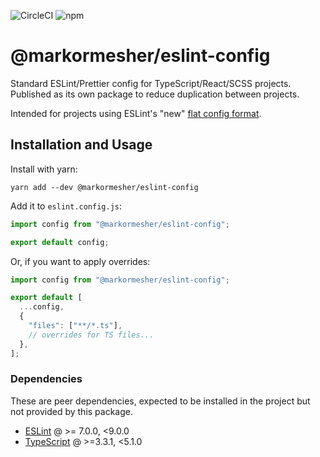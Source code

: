![CircleCI](https://img.shields.io/circleci/build/github/markormesher/eslint-config)
![npm](https://img.shields.io/npm/v/@markormesher/eslint-config)

# @markormesher/eslint-config

Standard ESLint/Prettier config for TypeScript/React/SCSS projects. Published as its own package to reduce duplication between projects.

Intended for projects using ESLint's "new" [flat config format](https://eslint.org/blog/2022/08/new-config-system-part-2).

## Installation and Usage

Install with yarn:

```shell
yarn add --dev @markormesher/eslint-config
```

Add it to `eslint.config.js`:

```js
import config from "@markormesher/eslint-config";

export default config;
```

Or, if you want to apply overrides:

```js
import config from "@markormesher/eslint-config";

export default [
  ...config,
  {
    "files": ["**/*.ts"],
    // overrides for TS files...
  },
];
```

### Dependencies

These are peer dependencies, expected to be installed in the project but not provided by this package.

- [ESLint](https://www.npmjs.com/package/eslint) @ >= 7.0.0, <9.0.0
- [TypeScript](https://www.npmjs.com/package/typescript) @ >=3.3.1, <5.1.0
